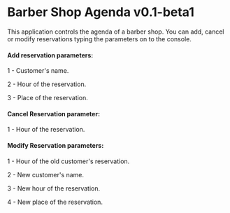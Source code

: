 # Barber Shop Agenda v0.1-beta1

This application controls the agenda of a barber shop. You can add, cancel or modify reservations typing the parameters on
to the console.

#### Add reservation parameters:

1 - Customer's name.

2 - Hour of the reservation.

3 - Place of the reservation.

#### Cancel Reservation parameter:

1 - Hour of the reservation.

#### Modify Reservation parameters:

1 - Hour of the old customer's reservation.

2 - New customer's name.

3 - New hour of the reservation.

4 - New place of the reservation.
